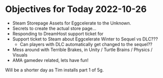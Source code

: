 # Objectives for Today 2022-10-26

- Steam Storepage Assets for Eggcelerate to the Unknown.
- Secrets to create the actual store page...
- Responding to DreamHost support ticket for 
- Support ticket to Steam about Eggcelerate Winter to Sequel vs DLC???
  - Can players with DLC automatically get changed to the sequel??
- Mess around with Terrible Brakes, in Unity / Turtle Brains / Physics / Visuals
- AMA gamedev related, lets have fun!

Will be a shorter day as Tim installs part 1 of 5g.

